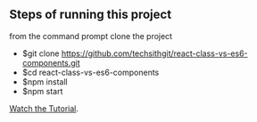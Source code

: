## Steps of running this project
from the command prompt clone the project
* $git clone https://github.com/techsithgit/react-class-vs-es6-components.git
* $cd react-class-vs-es6-components
* $npm install
* $npm start

[Watch the Tutorial](https://youtu.be/uGgPINlKqBs).
